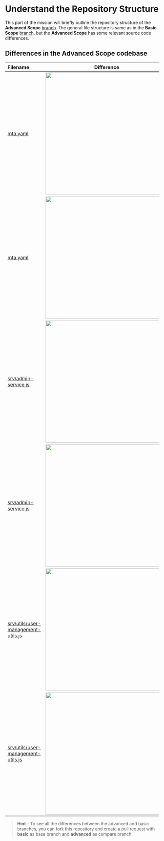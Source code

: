 # Understand the Repository Structure

This part of the mission will briefly outline the repository structure of the **Advanced Scope** [branch](https://github.com/SAP-samples/btp-cf-cap-multitenant-susaas/tree/advanced). The general file structure is same as in the **Basic Scope** [branch](../../2-basic/1-understand-repo-structure/README.md), but the **Advanced Scope** has some relevant source code differences.


## Differences in the Advanced Scope codebase

| **Filename** | **Difference** | **Description**  |
| :---        |    :----:   |          :--- |
| [mta.yaml](https://github.com/SAP-samples/btp-cf-cap-multitenant-susaas/blob/advanced/mta.yaml)  | [<img src="./images/ias-instance.png" width="400"/>](./images/ias-instance.png?raw=true) | A Cloud Identity service instance (application plan) is added to be able to communicate with SAP IAS APIs for user management ((un-)registration). |
| [mta.yaml](https://github.com/SAP-samples/btp-cf-cap-multitenant-susaas/blob/advanced/mta.yaml) | [<img src="./images/ias-binding.png" width="400"/>](./images/ias-binding.png?raw=true) | The Cloud Identity service instance (application plan) is bound to the business application service (**srv**) to be able to communicate with SAP IAS for user management. |
| [srv/admin-service.js](https://github.com/SAP-samples/btp-cf-cap-multitenant-susaas/blob/advanced/srv/admin-service.js)  | [<img src="./images/create-ias-user.png" width="400"/>](./images/create-ias-user.png?raw=true) | This code is added to the SAVE event to create a user in SAP IAS in addition to the shadow user. |
| [srv/admin-service.js](https://github.com/SAP-samples/btp-cf-cap-multitenant-susaas/blob/advanced/srv/admin-service.js)   | [<img src="./images/delete-ias-user.png" width="400"/>](./images/delete-ias-user.png?raw=true) | This code is added to the before DELETE event to delete the user also from SAP IAS in addition to the shadow user deletion. |
| [srv/utils/user-management-utils.js](https://github.com/SAP-samples/btp-cf-cap-multitenant-susaas/blob/advanced/srv/utils/user-management-utils.js)  | [<img src="./images/ias-methods.png" width="400"/>](./images/ias-methods.png?raw=true) | This code provides the actual implementation of SAP IAS API calls for user creation and deletion by the in-app user-management. |
| [srv/utils/user-management-utils.js](https://github.com/SAP-samples/btp-cf-cap-multitenant-susaas/blob/advanced/srv/utils/user-management-utils.js)  | [<img src="./images/idp-origin.png" width="400"/>](./images/idp-origin.png?raw=true) | The origins in XSUAA API calls have been changed to **sap.custom** from **sap.default** since we are not using the default IDP but SAP IAS on this scope. |


> **Hint** - To see all the differences between the advanced and basic branches, you can fork this repository and create a pull request with **basic** as base branch and **advanced** as compare branch.